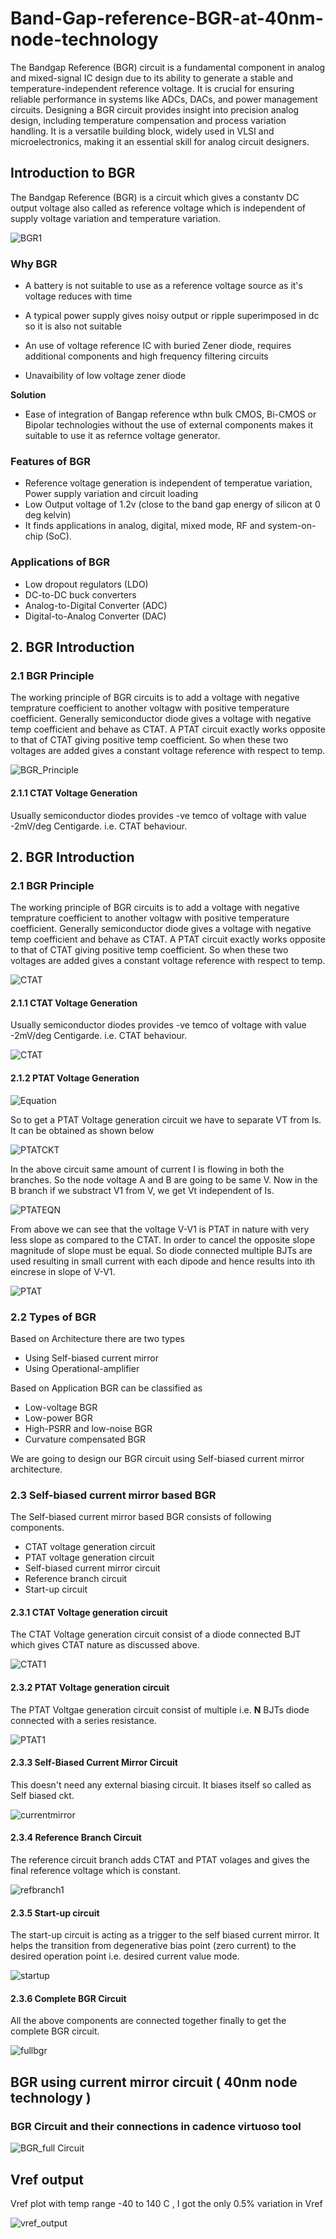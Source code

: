 # Band-Gap-reference-BGR-at-40nm-node-technology

The Bandgap Reference (BGR) circuit is a fundamental component in analog and mixed-signal IC design due to its ability to generate a stable and temperature-independent reference voltage. It is crucial for ensuring reliable performance in systems like ADCs, DACs, and power management circuits. Designing a BGR circuit provides insight into precision analog design, including temperature compensation and process variation handling. It is a versatile building block, widely used in VLSI and microelectronics, making it an essential skill for analog circuit designers.

## Introduction to BGR
The Bandgap Reference (BGR) is a circuit which gives a constantv DC output voltage also called as reference voltage which is independent of supply voltage variation and temperature variation.

![BGR1](https://github.com/user-attachments/assets/788178a0-a2d5-4cca-8de5-e9ee3aaae183)



### Why BGR 
- A battery is not suitable to use as a reference voltage source as it's voltage reduces with time
  
- A typical power supply gives noisy output or ripple superimposed in dc so it is also not suitable 
  
- An use of voltage reference IC with buried Zener diode, requires additional components and high frequency filtering circuits
  
- Unavaibility of low voltage zener diode

**Solution**
- Ease of integration of Bangap reference wthn bulk CMOS, Bi-CMOS or Bipolar technologies without the use of  external components makes it suitable to use it as refernce voltage generator.

### Features of BGR
- Reference voltage generation is independent of temperatue variation, Power supply variation and circuit loading
- Low Output voltage of 1.2v (close to the band gap energy of silicon at 0 deg kelvin)
- It finds applications in analog, digital, mixed mode, RF and system-on-chip (SoC).

### Applications of BGR
- Low dropout regulators (LDO)
- DC-to-DC buck converters
- Analog-to-Digital Converter (ADC)
- Digital-to-Analog Converter (DAC)



## 2. BGR Introduction

### 2.1 BGR Principle
The working principle of BGR circuits is to add a voltage with negative temprature coefficient to another voltagw with positive temperature coefficient. Generally semiconductor diode gives a voltage with negative temp coefficient and behave as CTAT. A PTAT circuit exactly works opposite to that of CTAT giving positive temp coefficient. So when these two voltages are added gives a constant voltage reference with respect to temp.

![BGR_Principle](https://github.com/user-attachments/assets/0cf802bf-04df-437a-b7f0-75ecd2fdf128)


#### 2.1.1 CTAT Voltage Generation
Usually semiconductor diodes provides -ve temco of voltage with value -2mV/deg Centigarde. i.e. CTAT behaviour.  
## 2. BGR Introduction

### 2.1 BGR Principle
The working principle of BGR circuits is to add a voltage with negative temprature coefficient to another voltagw with positive temperature coefficient. Generally semiconductor diode gives a voltage with negative temp coefficient and behave as CTAT. A PTAT circuit exactly works opposite to that of CTAT giving positive temp coefficient. So when these two voltages are added gives a constant voltage reference with respect to temp.

![CTAT](https://github.com/user-attachments/assets/7e87b5eb-1b21-4dda-9c65-5e037ab7db29)


#### 2.1.1 CTAT Voltage Generation
Usually semiconductor diodes provides -ve temco of voltage with value -2mV/deg Centigarde. i.e. CTAT behaviour.  

![CTAT](https://github.com/user-attachments/assets/a1f827cd-1f8d-4e2b-bd2d-7d6fa688bbd7)


#### 2.1.2 PTAT Voltage Generation

![Equation](https://github.com/user-attachments/assets/cbdb3328-3290-494e-ab9a-79355890d464)


So to get a PTAT Voltage generation circuit we have to separate VT from Is. It can be obtained as shown below

![PTATCKT](https://github.com/user-attachments/assets/b3ef414f-f20d-4b86-9258-eedf3b11c434)


In the above circuit same amount of current I is flowing in both the branches. So the node voltage A and B are going to be same V. Now in the B branch if we substract V1 from V, we get Vt independent of Is.

![PTATEQN](https://github.com/user-attachments/assets/4ff72839-edcc-43d0-8567-1fd02d4fcd72)


From above we can see that the voltage V-V1 is PTAT in nature with very less slope as compared to the CTAT. In order to cancel the opposite slope magnitude of slope must be equal. So diode connected multiple BJTs are used resulting in small current with each dipode and hence results into ith eincrese in slope of V-V1.

![PTAT](https://github.com/user-attachments/assets/b6d73507-2b72-454c-bd64-d24539ea6b20)


### 2.2 Types of BGR
Based on Architecture there are two types

- Using Self-biased current mirror  
- Using Operational-amplifier 

Based  on Application BGR can be classified as
- Low-voltage BGR
- Low-power BGR
- High-PSRR and low-noise BGR
- Curvature compensated BGR

We are going to design our BGR circuit using Self-biased current mirror architecture.

### 2.3 Self-biased current mirror based BGR

The Self-biased current mirror based BGR consists of following components.

- CTAT voltage generation circuit
- PTAT voltage generation circuit
- Self-biased current mirror circuit
- Reference branch circuit
- Start-up circuit

#### 2.3.1 CTAT Voltage generation circuit
The CTAT Voltage generation circuit consist of a diode connected BJT which gives CTAT nature as discussed above.


![CTAT1](https://github.com/user-attachments/assets/7bb8741c-e7be-43d7-8a15-274780121a56)


#### 2.3.2 PTAT Voltage generation circuit
The PTAT Voltgae generation circuit consist of multiple i.e. **N** BJTs diode connected with a series resistance. 

![PTAT1](https://github.com/user-attachments/assets/c552dbba-9597-4d26-a5c6-0edf264d42b6)


#### 2.3.3 Self-Biased Current Mirror Circuit
This doesn't need any external biasing circuit. It biases itself so called as Self biased ckt. 

![currentmirror](https://github.com/user-attachments/assets/d20f79d2-448e-4237-b4c7-a541bf64db33)


#### 2.3.4 Reference Branch Circuit
The reference circuit branch adds CTAT and PTAT volages and gives the final reference voltage which is constant. 

![refbranch1](https://github.com/user-attachments/assets/d204d980-5bbb-400f-9c2f-b240cec088ae)


#### 2.3.5 Start-up circuit
The start-up circuit is acting as a trigger to the self biased current mirror. It helps the transition from degenerative bias point (zero current) to the desired operation point i.e. desired current value mode. 

![startup](https://github.com/user-attachments/assets/2e44abbb-337f-42d7-9253-13a5ce604cad)


#### 2.3.6 Complete BGR Circuit
All the above components are connected together finally to get the complete BGR circuit.

![fullbgr](https://github.com/user-attachments/assets/b4a0544e-8fed-4f44-8b0e-f29a5d7d7279)

## BGR using current mirror circuit ( 40nm node technology ) 
### BGR Circuit and their connections in cadence virtuoso tool

![BGR_full Circuit](https://github.com/user-attachments/assets/65bbb844-7533-4d47-956e-9bfd067967dc)


## Vref output 
Vref plot with temp range -40 to 140 C , I got the only 0.5% variation in Vref

![vref_output](https://github.com/user-attachments/assets/ef3564ff-2535-4135-9523-1ba1b132c136)



